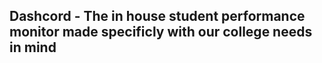 ## Dashcord - The in house student performance monitor made specificly with our college needs in mind
